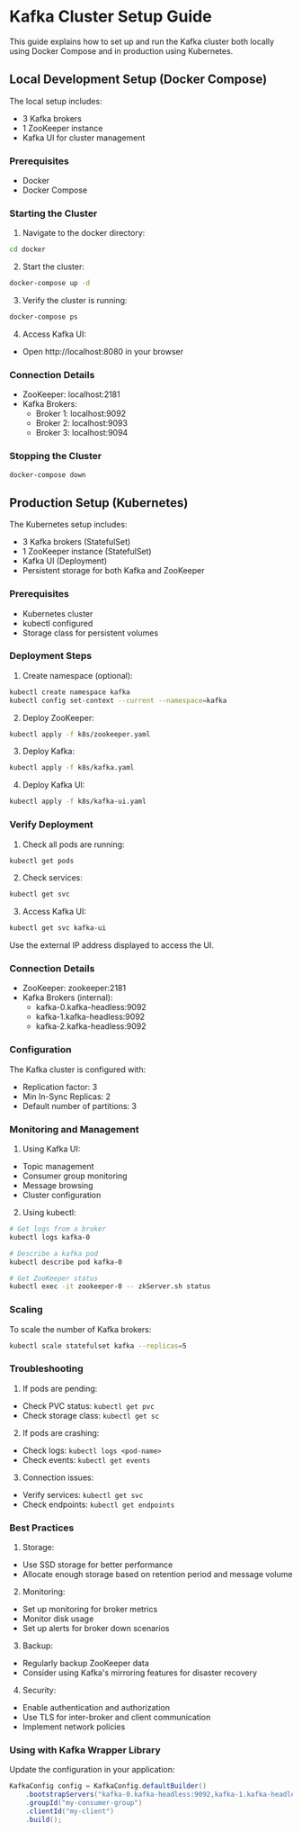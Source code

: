 # Kafka Cluster Setup Guide

This guide explains how to set up and run the Kafka cluster both locally using Docker Compose and in production using Kubernetes.

## Local Development Setup (Docker Compose)

The local setup includes:
- 3 Kafka brokers
- 1 ZooKeeper instance
- Kafka UI for cluster management

### Prerequisites
- Docker
- Docker Compose

### Starting the Cluster

1. Navigate to the docker directory:
```bash
cd docker
```

2. Start the cluster:
```bash
docker-compose up -d
```

3. Verify the cluster is running:
```bash
docker-compose ps
```

4. Access Kafka UI:
- Open http://localhost:8080 in your browser

### Connection Details

- ZooKeeper: localhost:2181
- Kafka Brokers:
  - Broker 1: localhost:9092
  - Broker 2: localhost:9093
  - Broker 3: localhost:9094

### Stopping the Cluster

```bash
docker-compose down
```

## Production Setup (Kubernetes)

The Kubernetes setup includes:
- 3 Kafka brokers (StatefulSet)
- 1 ZooKeeper instance (StatefulSet)
- Kafka UI (Deployment)
- Persistent storage for both Kafka and ZooKeeper

### Prerequisites
- Kubernetes cluster
- kubectl configured
- Storage class for persistent volumes

### Deployment Steps

1. Create namespace (optional):
```bash
kubectl create namespace kafka
kubectl config set-context --current --namespace=kafka
```

2. Deploy ZooKeeper:
```bash
kubectl apply -f k8s/zookeeper.yaml
```

3. Deploy Kafka:
```bash
kubectl apply -f k8s/kafka.yaml
```

4. Deploy Kafka UI:
```bash
kubectl apply -f k8s/kafka-ui.yaml
```

### Verify Deployment

1. Check all pods are running:
```bash
kubectl get pods
```

2. Check services:
```bash
kubectl get svc
```

3. Access Kafka UI:
```bash
kubectl get svc kafka-ui
```
Use the external IP address displayed to access the UI.

### Connection Details

- ZooKeeper: zookeeper:2181
- Kafka Brokers (internal):
  - kafka-0.kafka-headless:9092
  - kafka-1.kafka-headless:9092
  - kafka-2.kafka-headless:9092

### Configuration

The Kafka cluster is configured with:
- Replication factor: 3
- Min In-Sync Replicas: 2
- Default number of partitions: 3

### Monitoring and Management

1. Using Kafka UI:
- Topic management
- Consumer group monitoring
- Message browsing
- Cluster configuration

2. Using kubectl:
```bash
# Get logs from a broker
kubectl logs kafka-0

# Describe a kafka pod
kubectl describe pod kafka-0

# Get ZooKeeper status
kubectl exec -it zookeeper-0 -- zkServer.sh status
```

### Scaling

To scale the number of Kafka brokers:
```bash
kubectl scale statefulset kafka --replicas=5
```

### Troubleshooting

1. If pods are pending:
- Check PVC status: `kubectl get pvc`
- Check storage class: `kubectl get sc`

2. If pods are crashing:
- Check logs: `kubectl logs <pod-name>`
- Check events: `kubectl get events`

3. Connection issues:
- Verify services: `kubectl get svc`
- Check endpoints: `kubectl get endpoints`

### Best Practices

1. Storage:
- Use SSD storage for better performance
- Allocate enough storage based on retention period and message volume

2. Monitoring:
- Set up monitoring for broker metrics
- Monitor disk usage
- Set up alerts for broker down scenarios

3. Backup:
- Regularly backup ZooKeeper data
- Consider using Kafka's mirroring features for disaster recovery

4. Security:
- Enable authentication and authorization
- Use TLS for inter-broker and client communication
- Implement network policies

### Using with Kafka Wrapper Library

Update the configuration in your application:

```java
KafkaConfig config = KafkaConfig.defaultBuilder()
    .bootstrapServers("kafka-0.kafka-headless:9092,kafka-1.kafka-headless:9092,kafka-2.kafka-headless:9092")
    .groupId("my-consumer-group")
    .clientId("my-client")
    .build();
``` 